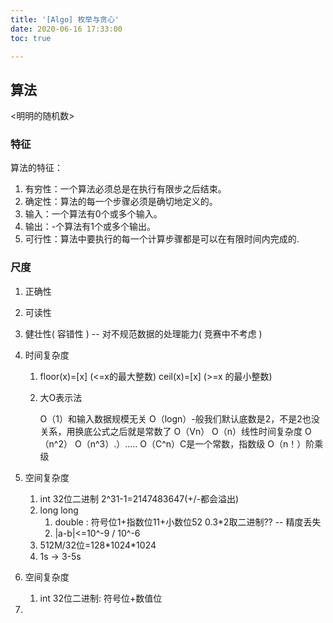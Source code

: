 ```yaml
---
title: '[Algo] 枚举与贪心'
date: 2020-06-16 17:33:00
toc: true

---
```




## 算法

<明明的随机数>



### 特征

算法的特征：

1. 有穷性：一个算法必须总是在执行有限步之后结束。
2. 确定性：算法的每一个步骤必须是确切地定义的。
3. 输入：一个算法有0个或多个输入。
4. 输出：-个算法有1个或多个输出。
5. 可行性：算法中要执行的每一个计算步骤都是可以在有限时间内完成的.



### 尺度

1. 正确性

2. 可读性

3. 健壮性( 容错性 ) -- 对不规范数据的处理能力( 竞赛中不考虑 )

4. 时间复杂度

    1. floor(x)=[x] (<=x的最大整数)  ceil(x)=[x] (>=x 的最小整数)

    2. 大O表示法

        O（1）和输入数据规模无关
        O（logn）-般我们默认底数是2，不是2也没关系，用换底公式之后就是常数了
        O（Vn）
        O（n）线性时间复杂度
        O（n^2）
        O（n^3）.）.....
        O（C^n）C是一个常数，指数级
        O（n！）阶乘级

5. 空间复杂度

    1. int 32位二进制 2^31-1=2147483647(+/-都会溢出)
    2. long long 
        1. double : 符号位1+指数位11+小数位52
            0.3*2取二进制?? -- 精度丢失
        2. |a-b|<=10^-9 / 10\^-6
    3. 512M/32位=128\*1024\*1024
    4. 1s -> 3-5s

    



1. 空间复杂度
    1. int 32位二进制:  符号位+数值位
2. 

